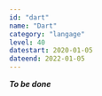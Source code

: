 ```yaml
---
id: "dart"
name: "Dart"
category: "langage"
level: 40
datestart: 2020-01-05
dateend: 2022-01-05
---
```


**_To be done_**
